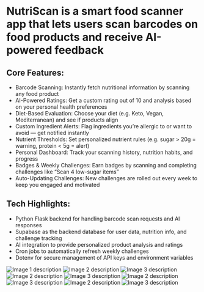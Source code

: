 # NutriScan is a smart food scanner app that lets users scan barcodes on food products and receive AI-powered feedback

## Core Features:
- Barcode Scanning: Instantly fetch nutritional information by scanning any food product
- AI-Powered Ratings: Get a custom rating out of 10 and analysis based on your personal health preferences
- Diet-Based Evaluation: Choose your diet (e.g. Keto, Vegan, Mediterranean) and see if products align
- Custom Ingredient Alerts: Flag ingredients you’re allergic to or want to avoid — get notified instantly
- Nutrient Thresholds: Set personalized nutrient rules (e.g. sugar > 20g = warning, protein < 5g = alert)
- Personal Dashboard: Track your scanning history, nutrition habits, and progress
- Badges & Weekly Challenges: Earn badges by scanning and completing challenges like “Scan 4 low-sugar items”
- Auto-Updating Challenges: New challenges are rolled out every week to keep you engaged and motivated

## Tech Highlights:
- Python Flask backend for handling barcode scan requests and AI responses
- Supabase as the backend database for user data, nutrition info, and challenge tracking
- AI integration to provide personalized product analysis and ratings
- Cron jobs to automatically refresh weekly challenges
- Dotenv for secure management of API keys and environment variables

![Image 1 description](github_images/ai_ss.png)
![Image 2 description](github_images/cam_ss.png)
![Image 3 description](github_images/diet_ss.png)
![Image 2 description](github_images/ingre_ss.png)
![Image 3 description](github_images/nutri_ss.png)
![Image 2 description](github_images/nutrifacts_ss.png)
![Image 3 description](github_images/prof_ss.png)
![Image 2 description](github_images/quests_ss.png)
![Image 3 description](github_images/restr_ss.png)
